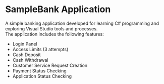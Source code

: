 # SampleBank Application

A simple banking application developed for learning C# programming and exploring Visual Studio tools and processes.  
The application includes the following features:

* Login Panel
* Access Limits (3 attempts)
* Cash Deposit
* Cash Withdrawal
* Customer Service Request Creation
* Payment Status Checking
* Application Status Checking
